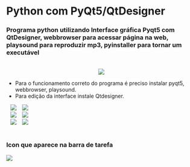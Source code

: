 # Python com PyQt5/QtDesigner

### Programa python utilizando Interface gráfica Pyqt5 com QtDesigner, webbrowser para acessar página na web, playsound para reproduzir mp3, pyinstaller para tornar um executável
<br/>
<div align="center">
 <img src="https://user-images.githubusercontent.com/96980587/162980521-946433e5-3fb2-42fc-9409-00d9aceec981.jpg"/>
</div>

- Para o funcionamento correto do programa é preciso instalar pyqt5, webbrowser, playsound.<br>
- Para edição da interface instale Qtdesigner.

<div>
 &ensp;
 <img src="https://user-images.githubusercontent.com/96980587/162981950-078f7607-5dc3-4eae-8b64-784850df858b.png"/>
 &ensp;
 <img src="https://user-images.githubusercontent.com/96980587/162982129-0e344c65-d3a0-445a-ac2c-c7061b88154f.jpg"/>
</div>
<div>
  &ensp;
  <img src="https://user-images.githubusercontent.com/96980587/162982297-2956eabc-49a9-4e89-8fcd-beb12b77b793.jpg"/>
  &ensp;
  <img src="https://user-images.githubusercontent.com/96980587/162982454-73b38d7d-a9b4-445e-9254-9dca2a641e50.jpg"/>
</div>
<div>
  &ensp;
  <img src="https://user-images.githubusercontent.com/96980587/162982601-828a052d-8089-40ee-8b0f-12ddfae61192.jpg"/>
  &ensp;
  <img src="https://user-images.githubusercontent.com/96980587/162982738-7bb30be0-f7de-439f-b19b-5dda5480edbc.jpg"/>
</div>
</br>


 ### Icon que aparece na barra de tarefa 
<div>
 <img src= "https://user-images.githubusercontent.com/96980587/162982904-550988a1-6767-4778-abe5-164d5180393c.jpg"/>
</div>

